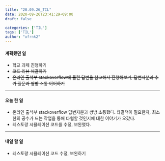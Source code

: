 ```yaml
---
title: "20.09.26_TIL"
date: 2020-09-26T23:41:29+09:00
draft: false

categories: ['TIL']
tags: ['TIL']
author: "xfrnk2"
---
```

#### 계획했던 일
+ 학교 과제 진행하기
+ ~~코드 리뷰 해결하기~~
+ ~~온라인 출석부 stackoverflow에 올린 답변을 참고해서 진행해보기, 답변자분과 추가 질문과 쌍방 소통 이어하기~~
---
#### 오늘 한 일
+ 온라인 출석부 stackoverflow 답변자분과 쌍방 소통했다. 타결책이 필요한지, 최소한의 공수가 드는 작업을 통해 타협할 것인지에 대한 이야기가 오갔다.
+ 레스토랑 시뮬레이션 코드를 수정, 보완했다.
---   
#### 내일 할 일 
+ 레스토랑 시뮬레이션 코드 수정, 보완하기